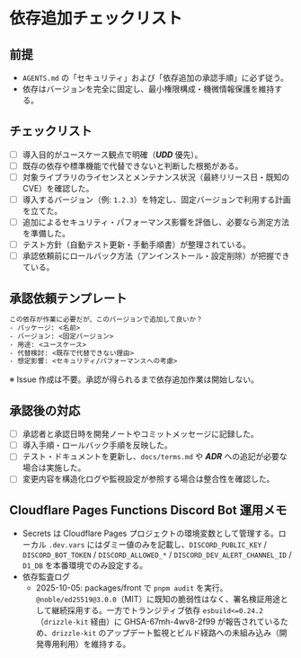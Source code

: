 # 依存追加チェックリスト

## 前提

- `AGENTS.md` の「セキュリティ」および「依存追加の承認手順」に必ず従う。
- 依存はバージョンを完全に固定し、最小権限構成・機微情報保護を維持する。

## チェックリスト

- [ ] 導入目的がユースケース観点で明確（***UDD*** 優先）。
- [ ] 既存の依存や標準機能で代替できないと判断した根拠がある。
- [ ] 対象ライブラリのライセンスとメンテナンス状況（最終リリース日・既知のCVE）を確認した。
- [ ] 導入するバージョン（例: `1.2.3`）を特定し、固定バージョンで利用する計画を立てた。
- [ ] 追加によるセキュリティ・パフォーマンス影響を評価し、必要なら測定方法を準備した。
- [ ] テスト方針（自動テスト更新・手動手順書）が整理されている。
- [ ] 承認依頼前にロールバック方法（アンインストール・設定削除）が把握できている。

## 承認依頼テンプレート

```txt
この依存が作業に必要だが、このバージョンで追加して良いか？
- パッケージ: <名前>
- バージョン: <固定バージョン>
- 用途: <ユースケース>
- 代替検討: <既存で代替できない理由>
- 想定影響: <セキュリティ/パフォーマンスへの考慮>
```

※ Issue 作成は不要。承認が得られるまで依存追加作業は開始しない。

## 承認後の対応

- [ ] 承認者と承認日時を開発ノートやコミットメッセージに記録した。
- [ ] 導入手順・ロールバック手順を反映した。
- [ ] テスト・ドキュメントを更新し、`docs/terms.md` や ***ADR*** への追記が必要な場合は実施した。
- [ ] 変更内容を構造化ログや監視設定が参照する場合は整合性を確認した。

## Cloudflare Pages Functions Discord Bot 運用メモ

- Secrets は Cloudflare Pages プロジェクトの環境変数として管理する。ローカル `.dev.vars` にはダミー値のみを記載し、`DISCORD_PUBLIC_KEY` / `DISCORD_BOT_TOKEN` / `DISCORD_ALLOWED_*` / `DISCORD_DEV_ALERT_CHANNEL_ID` / `D1_DB` を本番環境でのみ設定する。
- 依存監査ログ
  - 2025-10-05: packages/front で `pnpm audit` を実行。`@noble/ed25519@3.0.0`（MIT）に既知の脆弱性はなく、署名検証用途として継続採用する。一方でトランジティブ依存 `esbuild<=0.24.2`（`drizzle-kit` 経由）に GHSA-67mh-4wv8-2f99 が報告されているため、`drizzle-kit` のアップデート監視とビルド経路への未組み込み（開発専用利用）を維持する。
